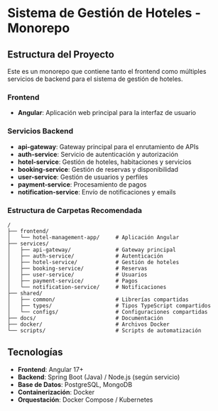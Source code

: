 # Sistema de Gestión de Hoteles - Monorepo

## Estructura del Proyecto

Este es un monorepo que contiene tanto el frontend como múltiples servicios de backend para el sistema de gestión de hoteles.

### Frontend
- **Angular**: Aplicación web principal para la interfaz de usuario

### Servicios Backend
- **api-gateway**: Gateway principal para el enrutamiento de APIs
- **auth-service**: Servicio de autenticación y autorización
- **hotel-service**: Gestión de hoteles, habitaciones y servicios
- **booking-service**: Gestión de reservas y disponibilidad
- **user-service**: Gestión de usuarios y perfiles
- **payment-service**: Procesamiento de pagos
- **notification-service**: Envío de notificaciones y emails

### Estructura de Carpetas Recomendada
```
/
├── frontend/
│   └── hotel-management-app/     # Aplicación Angular
├── services/
│   ├── api-gateway/              # Gateway principal
│   ├── auth-service/             # Autenticación
│   ├── hotel-service/            # Gestión de hoteles
│   ├── booking-service/          # Reservas
│   ├── user-service/             # Usuarios
│   ├── payment-service/          # Pagos
│   └── notification-service/     # Notificaciones
├── shared/
│   ├── common/                   # Librerías compartidas
│   ├── types/                    # Tipos TypeScript compartidos
│   └── configs/                  # Configuraciones compartidas
├── docs/                         # Documentación
├── docker/                       # Archivos Docker
└── scripts/                      # Scripts de automatización
```

## Tecnologías
- **Frontend**: Angular 17+
- **Backend**: Spring Boot (Java) / Node.js (según servicio)
- **Base de Datos**: PostgreSQL, MongoDB
- **Containerización**: Docker
- **Orquestación**: Docker Compose / Kubernetes
